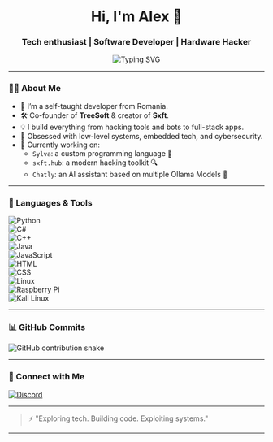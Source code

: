 <h1 align="center">Hi, I'm Alex 👋</h1>
<h3 align="center">Tech enthusiast | Software Developer | Hardware Hacker</h3>

<p align="center">
  <img src="https://readme-typing-svg.demolab.com?font=Fira+Code&duration=3000&pause=1000&color=539165&center=true&vCenter=true&width=435&lines=Creator+of+TreeSoft+%F0%9F%92%BB;Hacking+%26+Security+Geek+%F0%9F%94%90;Python%2C+C%23%2C+C%2B%2B%2C+Java%2C+JS+Dev;Always+building+something" alt="Typing SVG" />
</p>

---

### 👨‍💻 About Me

- 🧠 I’m a self-taught developer from Romania.
- 🛠️ Co-founder of **TreeSoft** & creator of **Sxft**.
- 💡 I build everything from hacking tools and bots to full-stack apps.
- 🔧 Obsessed with low-level systems, embedded tech, and cybersecurity.
- 🚀 Currently working on:
  - `Sylva`: a custom programming language 🧬
  - `sxft.hub`: a modern hacking toolkit 🔍
  - `Chatly`: an AI assistant based on multiple Ollama Models 🤖

---

### 🧰 Languages & Tools

![Python](https://img.shields.io/badge/-Python-05122A?style=flat&logo=python)  
![C#](https://img.shields.io/badge/-C%23-05122A?style=flat&logo=csharp)  
![C++](https://img.shields.io/badge/-C++-05122A?style=flat&logo=cplusplus)  
![Java](https://img.shields.io/badge/-Java-05122A?style=flat&logo=openjdk)  
![JavaScript](https://img.shields.io/badge/-JavaScript-05122A?style=flat&logo=javascript)  
![HTML](https://img.shields.io/badge/-HTML-05122A?style=flat&logo=html5)  
![CSS](https://img.shields.io/badge/-CSS-05122A?style=flat&logo=css3)  
![Linux](https://img.shields.io/badge/-Linux-05122A?style=flat&logo=linux)  
![Raspberry Pi](https://img.shields.io/badge/-Raspberry%20Pi-05122A?style=flat&logo=raspberry-pi)  
![Kali Linux](https://img.shields.io/badge/-Kali%20Linux-05122A?style=flat&logo=kalilinux)

---

### 📊 GitHub Commits

<picture>
  <source media="(prefers-color-scheme: dark)" srcset="https://raw.githubusercontent.com/alexutzusxft/alexutzusxft/output/github-contribution-grid-snake-dark.svg" />
  <source media="(prefers-color-scheme: light)" srcset="https://raw.githubusercontent.com/alexutzusxft/alexutzusxft/output/github-contribution-grid-snake.svg" />
  <img alt="GitHub contribution snake" src="https://raw.githubusercontent.com/alexutzusxft/alexutzusxft/output/github-contribution-grid-snake.svg" />
</picture>


---

### 🔗 Connect with Me

[![Discord](https://img.shields.io/badge/Discord-%237289DA.svg?style=for-the-badge&logo=discord&logoColor=white)](https://discord.gg/fGfBcU63Bm)  

---

> ⚡ "Exploring tech. Building code. Exploiting systems."

---
